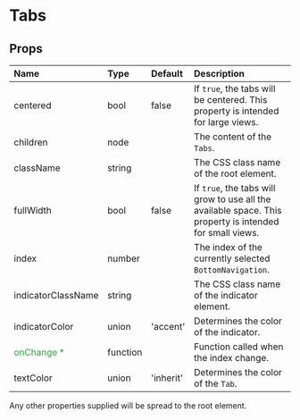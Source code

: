Tabs
====



Props
-----

| Name | Type | Default | Description |
|:-----|:-----|:--------|:------------|
| centered | bool | false | If `true`, the tabs will be centered. This property is intended for large views. |
| children | node |  | The content of the `Tabs`. |
| className | string |  | The CSS class name of the root element. |
| fullWidth | bool | false | If `true`, the tabs will grow to use all the available space. This property is intended for small views. |
| index | number |  | The index of the currently selected `BottomNavigation`. |
| indicatorClassName | string |  | The CSS class name of the indicator element. |
| indicatorColor | union | 'accent' | Determines the color of the indicator. |
| <span style="color: #31a148">onChange *</span> | function |  | Function called when the index change. |
| textColor | union | 'inherit' | Determines the color of the `Tab`. |

Any other properties supplied will be spread to the root element.
